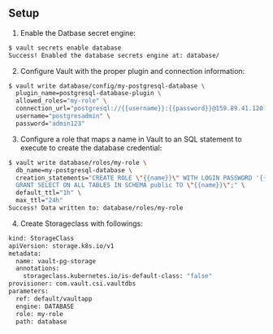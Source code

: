 
## Setup

1. Enable the Datbase secret engine:

```bash
$ vault secrets enable database
Success! Enabled the database secrets engine at: database/
```

2. Configure Vault with the proper plugin and connection information:

```bash
$ vault write database/config/my-postgresql-database \
  plugin_name=postgresql-database-plugin \
  allowed_roles="my-role" \
  connection_url="postgresql://{{username}}:{{password}}@159.89.41.120:30595/postgresdb?sslmode=disable" \
  username="postgresadmin" \
  password="admin123"
```

3. Configure a role that maps a name in Vault to an SQL statement to execute to create the database credential:

```bash
$ vault write database/roles/my-role \
  db_name=my-postgresql-database \
  creation_statements="CREATE ROLE \"{{name}}\" WITH LOGIN PASSWORD '{{password}}' VALID UNTIL '{{expiration}}'; \
  GRANT SELECT ON ALL TABLES IN SCHEMA public TO \"{{name}}\";" \
  default_ttl="1h" \
  max_ttl="24h"
Success! Data written to: database/roles/my-role

```

4. Create Storageclass with followings:

```bash
kind: StorageClass
apiVersion: storage.k8s.io/v1
metadata:
  name: vault-pg-storage
  annotations:
    storageclass.kubernetes.io/is-default-class: "false"
provisioner: com.vault.csi.vaultdbs
parameters:
  ref: default/vaultapp
  engine: DATABASE
  role: my-role
  path: database
```
